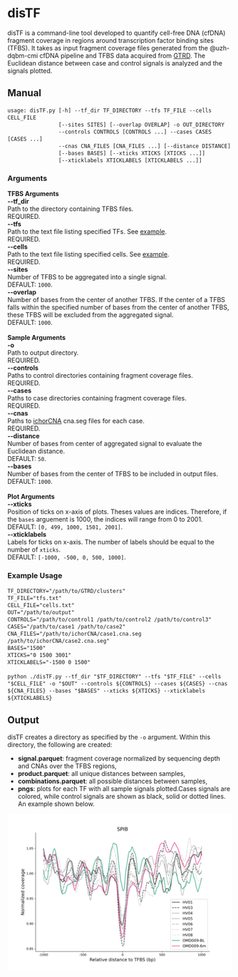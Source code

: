 # disTF
disTF is a command-line tool developed to quantify cell-free DNA (cfDNA) fragment coverage in regions around transcription factor binding sites (TFBS). It takes as input fragment coverage files generated from the @uzh-dqbm-cmi cfDNA pipeline and TFBS data acquired from [GTRD](http://gtrd.biouml.org:8888/downloads/current/intervals/chip-seq/). The Euclidean distance between case and control signals is analyzed and the signals plotted.

## Manual
~~~text
usage: disTF.py [-h] --tf_dir TF_DIRECTORY --tfs TF_FILE --cells CELL_FILE
                [--sites SITES] [--overlap OVERLAP] -o OUT_DIRECTORY
                --controls CONTROLS [CONTROLS ...] --cases CASES [CASES ...]
                --cnas CNA_FILES [CNA_FILES ...] [--distance DISTANCE]
                [--bases BASES] [--xticks XTICKS [XTICKS ...]]
                [--xticklabels XTICKLABELS [XTICKLABELS ...]]
~~~

### Arguments
**TFBS Arguments**<br />
**--tf_dir**<br />
Path to the directory containing TFBS files.<br /> 
REQUIRED.<br />
**--tfs**<br />
Path to the text file listing specified TFs. See [example](TFBS/heme_tfs.txt).<br />
REQUIRED.<br />
**--cells**<br />
Path to the text file listing specified cells. See [example](TFBS/heme_cells.txt).<br /> 
REQUIRED.<br />
**--sites**<br />
Number of TFBS to be aggregated into a single signal.<br /> 
DEFAULT: `1000`.<br />
**--overlap**<br />
Number of bases from the center of another TFBS. If the center of a TFBS falls within the specified number of bases from the center of another TFBS, these TFBS will be excluded from the aggregated signal.<br />
DEFAULT: `1000`.<br />
<br />
**Sample Arguments**<br />
**-o**<br />
Path to output directory.<br />
REQUIRED.<br />
**--controls**<br />
Paths to control directories containing fragment coverage files.<br />
REQUIRED.<br />
**--cases**<br />
Paths to case directories containing fragment coverage files.<br />
REQUIRED.<br />
**--cnas**<br />
Paths to [ichorCNA](https://github.com/broadinstitute/ichorCNA) cna.seg files for each case.<br />
REQUIRED.<br />
**--distance**<br />
Number of bases from center of aggregated signal to evaluate the Euclidean distance.<br />
DEFAULT: `50`.<br />
**--bases**<br />
Number of bases from the center of TFBS to be included in output files.<br />
DEFAULT: `1000`.<br />
<br />
**Plot Arguments**<br />
**--xticks**<br />
Position of ticks on x-axis of plots. Theses values are indices. Therefore, if the `bases` arguement is 1000, the indices will range from 0 to 2001.<br />DEFAULT: `[0, 499, 1000, 1501, 2001]`.<br />
**--xticklabels**<br /> 
Labels for ticks on x-axis. The number of labels should be equal to the number of `xticks`.<br />
DEFAULT: `[-1000, -500, 0, 500, 1000]`.

### Example Usage
~~~text
TF_DIRECTORY="/path/to/GTRD/clusters"
TF_FILE="tfs.txt"
CELL_FILE="cells.txt"
OUT="/path/to/output"
CONTROLS="/path/to/control1 /path/to/control2 /path/to/control3"
CASES="/path/to/case1 /path/to/case2"
CNA_FILES="/path/to/ichorCNA/case1.cna.seg /path/to/ichorCNA/case2.cna.seg"
BASES="1500"
XTICKS="0 1500 3001"
XTICKLABELS="-1500 0 1500"

python ./disTF.py --tf_dir "$TF_DIRECTORY" --tfs "$TF_FILE" --cells "$CELL_FILE" -o "$OUT" --controls ${CONTROLS} --cases ${CASES} --cnas ${CNA_FILES} --bases "$BASES" --xticks ${XTICKS} --xticklabels ${XTICKLABELS} 
~~~


## Output
disTF creates a directory as specified by the `-o` argument. Within this directory, the following are created:<br />
- **signal.parquet**: fragment coverage normalized by sequencing depth and CNAs over the TFBS regions,<br />
- **product.parquet**: all unique distances between samples,<br />
- **combinations.parquet**: all possible distances between samples,<br />
- **pngs**: plots for each TF with all sample signals plotted.Cases signals are colored, while control signals are shown as black, solid or dotted lines. An example shown below.<br />
<p align="right">
<img src="output_ex.png" width="600">
</p>